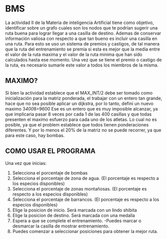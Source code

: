 # BMS

La actividad II de la Materia de inteligencia Artificial tiene como objetivo, identificar sobre un grafo cuales son los nodos que te podrían sugerir una ruta buena para lograr llegar a una casilla de destino. Ademas de conservar información valiosa con respecto a que tan bueno es incluir una casilla en una ruta.
Para esto se uso un sistema de premios y castigos, de tal manera que la ruta del entrenamiento se premia si esta es mejor que la media entre el valor de la ruta maxima y el valor de la ruta minima que han sido calculados hasta ese momento.
Una vez que se tiene el premio o castigo de la ruta, es necesario sumarle este valor a todos los miembros de la misma.

## MAXIMO?

Si bien la actividad establece que el MAX_INT/2 debe ser tomado como inicialización para la matriz ponderada, el trabajar con un entero tan grande, hace que no sea posible aplicar un dijkstra, por lo tanto, definí un nuevo maximo
3*400*8=9600
Ese es un entero que es muy imposible alcanzar, ya que implicaria pasar 8 veces por cada 1 de las 400 casillas y que todas presenten el maximo esfuerzo para cada uno de los atletas. Lo cual no es posible, ya que el problem establece que todos tienen ponderaciones diferentes. Y por lo menos el 20% de la matriz no se puede recorrer, ya que para este caso, hay bombas.


## COMO USAR EL PROGRAMA

Una vez que inicias:
1. Selecciona el porcentaje de bombas 
2. Selecciona el porcentaje de zona de agua. (El porcentaje es respecto a los especios disponibles)
3. Selecciona el porcentaje de zonas montañosas. (El porcentaje es respecto a los especios disponibles)
4. Selecciona el porcentaje de barrancos. (El porcentaje es respecto a los especios disponibles)
5. Elige la posicion de inicio. Será marcada con un lindo shibita
6. Elige la posicion de destino. Será marcada con una medalla
7. Espera a que se complete el entrenamiento.
  -Puedes marcar o desmarcar la casilla de mostrar entrenamiento.
 8. Puedes comenzar a seleccionar posiciones para obtener la mejor ruta.
 
 
